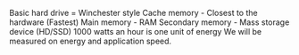 Basic hard drive = Winchester style
Cache memory - Closest to the hardware (Fastest)
Main memory - RAM
Secondary memory - Mass storage device (HD/SSD)
1000 watts an hour is one unit of energy
We will be measured on energy and application speed.



